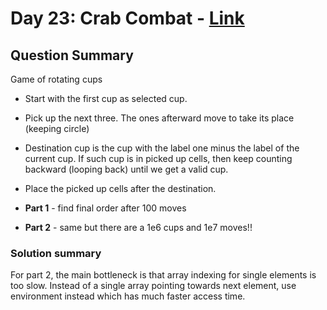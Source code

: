 # Day 23: Crab Combat  - [Link](https://adventofcode.com/2020/day/23)

## Question Summary
Game of rotating cups

- Start with the first cup as selected cup. 
- Pick up the next three. The ones afterward move to take its place (keeping circle)
- Destination cup is the cup with the label one minus the label of the current cup. If such cup is in picked up cells, then keep counting backward (looping back) until we get a valid cup.
- Place the picked up cells after the destination. 

- **Part 1** - find final order after 100 moves
- **Part 2** - same but there are a 1e6 cups and 1e7 moves!!

### Solution summary 
For part 2, the main bottleneck is that array indexing for single elements is too slow. Instead of a single array pointing towards next element, use environment instead which has much faster access time. 